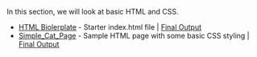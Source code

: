 In this section, we will look at basic HTML and CSS.
* [HTML Biolerplate](https://github.com/MathuraMG/IMA-Low-Res-Connections-Lab/tree/master/Week_01%7CIntro_to_HTML/HTML%20Boilerplate) - Starter index.html file | [Final Output](https://mathuramg.com/IMA-Low-Res-Connections-Lab/Week_01|Intro_to_HTML/HTML%20Boilerplate/index.html)
* [Simple_Cat_Page](https://github.com/MathuraMG/IMA-Low-Res-Connections-Lab/tree/master/Week_01%7CIntro_to_HTML/Simple_Cat_Page) - Sample HTML page with some basic CSS styling | [Final Output](https://mathuramg.com/IMA-Low-Res-Connections-Lab/Week_01|Intro_to_HTML/Simple_Cat_Page/index.html)